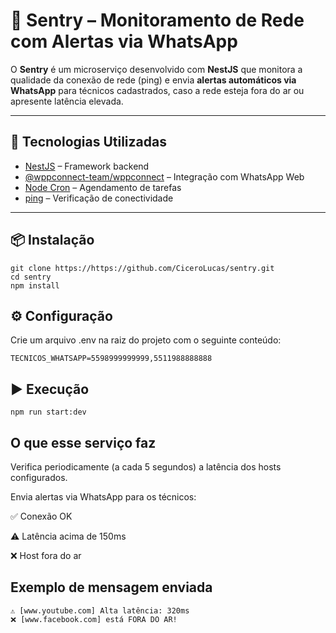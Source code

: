# 📡 Sentry – Monitoramento de Rede com Alertas via WhatsApp

O **Sentry** é um microserviço desenvolvido com **NestJS** que monitora a qualidade da conexão de rede (ping) e envia **alertas automáticos via WhatsApp** para técnicos cadastrados, caso a rede esteja fora do ar ou apresente latência elevada.

---

## 🚀 Tecnologias Utilizadas

- [NestJS](https://nestjs.com/) – Framework backend
- [@wppconnect-team/wppconnect](https://github.com/wppconnect-team/wppconnect) – Integração com WhatsApp Web
- [Node Cron](https://www.npmjs.com/package/node-cron) – Agendamento de tarefas
- [ping](https://www.npmjs.com/package/ping) – Verificação de conectividade

---

## 📦 Instalação

```
git clone https://https://github.com/CiceroLucas/sentry.git
cd sentry
npm install
```

## ⚙️ Configuração

Crie um arquivo .env na raiz do projeto com o seguinte conteúdo:
```
TECNICOS_WHATSAPP=5598999999999,5511988888888
```

## ▶️ Execução
```
npm run start:dev
```

## O que esse serviço faz

Verifica periodicamente (a cada 5 segundos) a latência dos hosts configurados.

Envia alertas via WhatsApp para os técnicos:

✅ Conexão OK

⚠️ Latência acima de 150ms

❌ Host fora do ar

## Exemplo de mensagem enviada

```
⚠️ [www.youtube.com] Alta latência: 320ms
❌ [www.facebook.com] está FORA DO AR!
```

